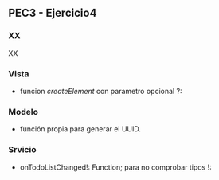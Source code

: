 ## PEC3 - Ejercicio4



### **XX**
XX





### Vista
- funcion _createElement_ con parametro opcional ?:

### Modelo
- función propia para generar el UUID.

### Srvicio
- onTodoListChanged!: Function;   para no comprobar tipos !: